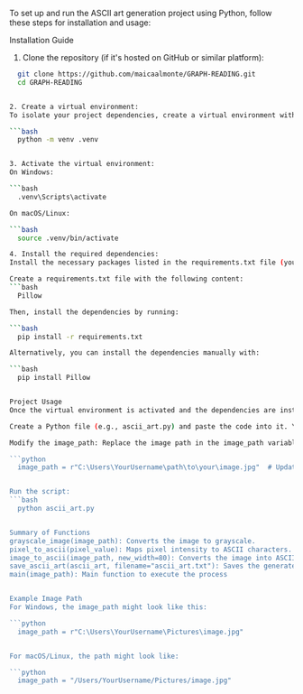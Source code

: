 To set up and run the ASCII art generation project using Python, follow these steps for installation and usage:

Installation Guide
1. Clone the repository (if it's hosted on GitHub or similar platform):

```bash
  git clone https://github.com/maicaalmonte/GRAPH-READING.git
  cd GRAPH-READING


2. Create a virtual environment:
To isolate your project dependencies, create a virtual environment with the following command:

```bash
  python -m venv .venv


3. Activate the virtual environment:
On Windows:

```bash
  .venv\Scripts\activate

On macOS/Linux:

```bash
  source .venv/bin/activate

4. Install the required dependencies:
Install the necessary packages listed in the requirements.txt file (you'll need to create this file if it doesn't exist, or manually install dependencies):

Create a requirements.txt file with the following content:
```bash
  Pillow

Then, install the dependencies by running:

```bash
  pip install -r requirements.txt

Alternatively, you can install the dependencies manually with:

```bash
  pip install Pillow


Project Usage
Once the virtual environment is activated and the dependencies are installed, you can run the script to convert images to ASCII art.

Create a Python file (e.g., ascii_art.py) and paste the code into it. You can use this script to generate ASCII art from any image.

Modify the image_path: Replace the image path in the image_path variable with the full path of the image you'd like to convert to ASCII art.

```python
  image_path = r"C:\Users\YourUsername\path\to\your\image.jpg"  # Update this path


Run the script:
```bash
  python ascii_art.py


Summary of Functions
grayscale_image(image_path): Converts the image to grayscale.
pixel_to_ascii(pixel_value): Maps pixel intensity to ASCII characters.
image_to_ascii(image_path, new_width=80): Converts the image into ASCII art, resizing it based on the provided width.
save_ascii_art(ascii_art, filename="ascii_art.txt"): Saves the generated ASCII art to a text file.
main(image_path): Main function to execute the process


Example Image Path
For Windows, the image_path might look like this:

```python
  image_path = r"C:\Users\YourUsername\Pictures\image.jpg"


For macOS/Linux, the path might look like:

```python
  image_path = "/Users/YourUsername/Pictures/image.jpg"









